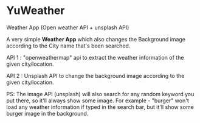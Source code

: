 # YuWeather
Weather App (Open weather API + unsplash API)

A very simple <b>Weather App</b> which also changes the Background image according to the City name that's been searched.

API 1 : "openweathermap" api to extract the weather information of the given city/location.

API 2 : Unsplash API to change the background image according to the given city/location.


PS: The image API (unsplash) will also search for any random keyword you put there, so it'll always show some image.
    For example - "burger" won't load any weather information if typed in the search bar, but it'll show some burger
                  image in the background.
